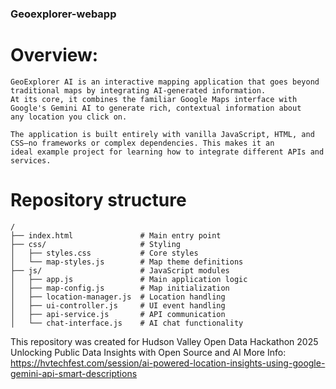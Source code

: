 ### Geoexplorer-webapp


# Overview: 
```
GeoExplorer AI is an interactive mapping application that goes beyond traditional maps by integrating AI-generated information.
At its core, it combines the familiar Google Maps interface with Google's Gemini AI to generate rich, contextual information about
any location you click on.

The application is built entirely with vanilla JavaScript, HTML, and CSS—no frameworks or complex dependencies. This makes it an
ideal example project for learning how to integrate different APIs and services.
```

# Repository structure 
```
/
├── index.html               # Main entry point
├── css/                     # Styling
│   ├── styles.css           # Core styles
│   └── map-styles.js        # Map theme definitions
├── js/                      # JavaScript modules
│   ├── app.js               # Main application logic
│   ├── map-config.js        # Map initialization
│   ├── location-manager.js  # Location handling
│   ├── ui-controller.js     # UI event handling
│   ├── api-service.js       # API communication
│   └── chat-interface.js    # AI chat functionality
```
This repository was created for Hudson Valley Open Data Hackathon 2025 Unlocking Public Data Insights with Open Source and AI
More Info: https://hvtechfest.com/session/ai-powered-location-insights-using-google-gemini-api-smart-descriptions


